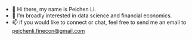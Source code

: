 - 👋 Hi there, my name is Peichen Li.
- 👀 I’m broadly interested in data science and financial economics.
- 📫 if you would like to connect or chat, feel free to send me an email to peichenli.finecon@gmail.com

<!---
peichenli3/peichenli3 is a ✨ special ✨ repository because its `README.md` (this file) appears on your GitHub profile.
You can click the Preview link to take a look at your changes.
--->
